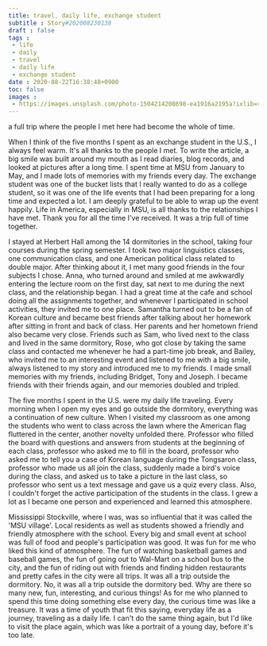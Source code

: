 ```yaml
---
title: travel, daily life, exchange student
subtitle : Story#202008230138
draft : false
tags :
 - life
 - daily
 - travel
 - daily life
 - exchange student
date : 2020-08-22T16:38:48+0900
toc: false
images : 
 - https://images.unsplash.com/photo-1504214208698-ea1916a2195a?ixlib=rb-1.2.1&q=80&fm=jpg&crop=entropy&cs=tinysrgb&w=1080&fit=max&ixid=eyJhcHBfaWQiOjE1NTU0OX0
---
```


a full trip where the people I met here had become the whole of time.  

When I think of the five months I spent as an exchange student in the U.S., I always feel warm. It's all thanks to the people I met. To write the article, a big smile was built around my mouth as I read diaries, blog records, and looked at pictures after a long time. I spent time at MSU from January to May, and I made lots of memories with my friends every day. The exchange student was one of the bucket lists that I really wanted to do as a college student, so it was one of the life events that I had been preparing for a long time and expected a lot. I am deeply grateful to be able to wrap up the event happily. Life in America, especially in MSU, is all thanks to the relationships I have met. Thank you for all the time I've received. It was a trip full of time together.  

I stayed at Herbert Hall among the 14 dormitories in the school, taking four courses during the spring semester. I took two major linguistics classes, one communication class, and one American political class related to double major. After thinking about it, I met many good friends in the four subjects I chose. Anna, who turned around and smiled at me awkwardly entering the lecture room on the first day, sat next to me during the next class, and the relationship began. I had a great time at the cafe and school doing all the assignments together, and whenever I participated in school activities, they invited me to one place. Samantha turned out to be a fan of Korean culture and became best friends after talking about her homework after sitting in front and back of class. Her parents and her hometown friend also became very close. Friends such as Sam, who lived next to the class and lived in the same dormitory, Rose, who got close by taking the same class and contacted me whenever he had a part-time job break, and Bailey, who invited me to an interesting event and listened to me with a big smile, always listened to my story and introduced me to my friends. I made small memories with my friends, including Bridget, Tony and Joseph. I became friends with their friends again, and our memories doubled and tripled.  

The five months I spent in the U.S. were my daily life traveling. Every morning when I open my eyes and go outside the dormitory, everything was a continuation of new culture. When I visited my classroom as one among the students who went to class across the lawn where the American flag fluttered in the center, another novelty unfolded there. Professor who filled the board with questions and answers from students at the beginning of each class, professor who asked me to fill in the board, professor who asked me to tell you a case of Korean language during the Tongsaron class, professor who made us all join the class, suddenly made a bird's voice during the class, and asked us to take a picture in the last class, so professor who sent us a text message and gave us a quiz every class. Also, I couldn't forget the active participation of the students in the class. I grew a lot as I became one person and experienced and learned this atmosphere.  

Mississippi Stockville, where I was, was so influential that it was called the 'MSU village'. Local residents as well as students showed a friendly and friendly atmosphere with the school. Every big and small event at school was full of food and people's participation was good. It was fun for me who liked this kind of atmosphere. The fun of watching basketball games and baseball games, the fun of going out to Wal-Mart on a school bus to the city, and the fun of riding out with friends and finding hidden restaurants and pretty cafes in the city were all trips. It was all a trip outside the dormitory. No, it was all a trip outside the dormitory bed. Why are there so many new, fun, interesting, and curious things! As for me who planned to spend this time doing something else every day, the curious time was like a treasure. It was a time of youth that fit this saying, everyday life as a journey, traveling as a daily life. I can't do the same thing again, but I'd like to visit the place again, which was like a portrait of a young day, before it's too late.  

